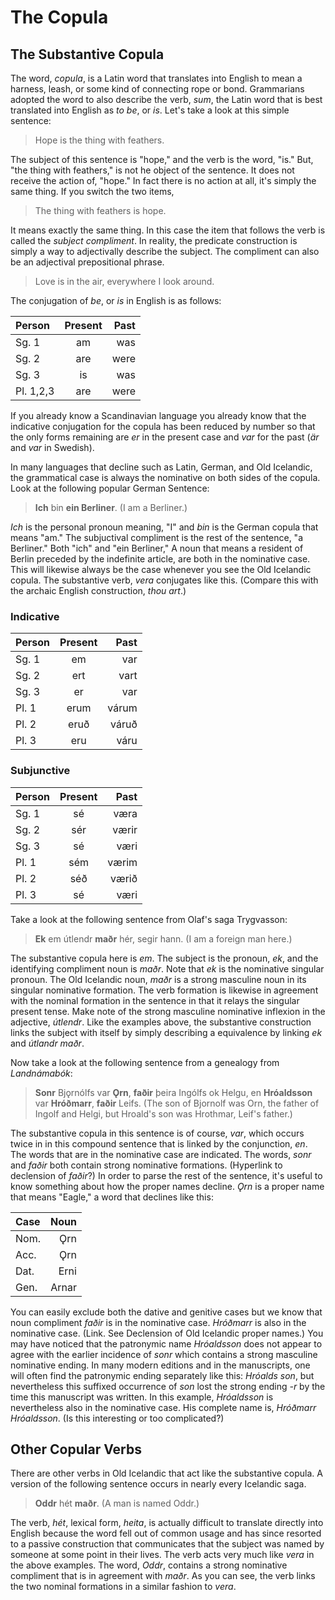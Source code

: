 # The Copula

## The Substantive Copula

The word, _copula_, is a Latin word that translates into English to mean a harness, leash, or some kind of connecting rope or bond. Grammarians adopted the word to also describe the verb, _sum_, the Latin word that is best translated into English as _to be_, or _is_. Let's take a look at this simple sentence:

>Hope is the thing with feathers.

The subject of this sentence is "hope," and the verb is the word, "is." But, "the thing with feathers," is not he object of the sentence. It does not receive the action of, "hope." In fact there is no action at all, it's simply the same thing. If you switch the two items,

>The thing with feathers is hope.

It means exactly the same thing. In this case the item that follows the verb is called the _subject compliment_. In reality, the predicate construction is simply a way to adjectivally describe the subject. The compliment can also be an adjectival prepositional phrase.

>Love is in the air, everywhere I look around.

The conjugation of _be_, or _is_ in English is as follows:

| Person | Present | Past |
|:-------|:-------:|-----:|
| Sg. 1  | am      | was  |
| Sg. 2  | are     | were |
| Sg. 3  | is      | was  |
| Pl. 1,2,3  | are     | were |

If you already know a Scandinavian language you already know that the indicative conjugation for the copula has been reduced by number so that the only forms remaining are _er_ in the present case and _var_ for the past (_är_ and _var_ in Swedish). 

In many languages that decline such as Latin, German, and Old Icelandic, the grammatical case is always the nominative on both sides of the copula. Look at the following popular German Sentence:

>__Ich__ bin __ein Berliner__. (I am a Berliner.)

_Ich_ is the personal pronoun meaning, "I" and _bin_ is the German copula that means "am." The subjuctival compliment is the rest of the sentence, "a Berliner." Both "ich" and "ein Berliner," A noun that means a resident of Berlin preceded by the indefinite article, are both in the nominative case. This will likewise always be the case whenever you see the Old Icelandic copula. The substantive verb, _vera_ conjugates like this. (Compare this with the archaic English construction, _thou art_.)

### Indicative

| Person | Present | Past |
|:-------|:-------:|-----:|
| Sg. 1  | em      | var  |
| Sg. 2  | ert     | vart |
| Sg. 3  | er      | var  |
| Pl. 1  | erum    | várum|
| Pl. 2  | eruð    | váruð|
| Pl. 3  | eru     | váru |

### Subjunctive 

| Person | Present | Past |
|:-------|:-------:|-----:|
| Sg. 1  | sé      | væra |
| Sg. 2  | sér     | værir|
| Sg. 3  | sé      | væri |
| Pl. 1  | sém     | værim|
| Pl. 2  | séð     | værið|
| Pl. 3  | sé      | væri |

Take a look at the following sentence from Olaf's saga Trygvasson:

>__Ek__ em útlendr __maðr__ hér, segir hann. (I am a foreign man here.)

The substantive copula here is _em_. The subject is the pronoun, _ek_, and the identifying compliment noun is _maðr_. Note that _ek_ is the nominative singular pronoun. The Old Icelandic noun, _maðr_ is a strong masculine noun in its singular nominative formation. The verb formation is likewise in agreement with the nominal formation in the sentence in that it relays the singular present tense. Make note of the strong masculine nominative inflexion in the adjective, _útlendr_. Like the examples above, the substantive construction links the subject with itself by simply describing a equivalence by linking _ek_ and _útlandr maðr_. 

Now take a look at the following sentence from a genealogy from _Landnámabók_:

>__Sonr__ Bjǫrnólfs var __Ǫrn__, __faðir__ þeira Ingólfs ok Helgu, en __Hróaldsson__ var __Hróðmarr__, __faðir__ Leifs. (The son of Bjornolf was Orn, the father of Ingolf and Helgi, but Hroald's son was Hrothmar, Leif's father.)

The substantive copula in this sentence is of course, _var_, which occurs twice in in this compound sentence that is linked by the conjunction, _en_. The words that are in the nominative case are indicated. The words, _sonr_ and _faðir_  both contain strong nominative formations. (Hyperlink to declension of _faðir_?) In order to parse the rest of the sentence, it's useful to know something about how the proper names decline. _Ǫrn_ is a proper name that means "Eagle," a word that declines like this:

| Case | Noun |
|:-----|-----:|
| Nom. | Ǫrn  |
| Acc. | Ǫrn  |
| Dat. | Erni |
| Gen. | Arnar|

You can easily exclude both the dative and genitive cases but we know that noun compliment _faðir_ is in the nominative case. _Hróðmarr_ is also in the nominative case. (Link. See Declension of Old Icelandic proper names.) You may have noticed that the patronymic name _Hróaldsson_ does not appear to agree with the earlier incidence of _sonr_ which contains a strong masculine nominative ending. In many modern editions and in the manuscripts, one will often find the patronymic ending separately like this: _Hróalds son_, but nevertheless this suffixed occurrence of _son_ lost the strong ending _-r_ by the time this manuscript was written. In this example, _Hróaldsson_ is nevertheless also in the nominative case. His complete name is, _Hróðmarr Hróaldsson_. (Is this interesting or too complicated?)

## Other Copular Verbs

There are other verbs in Old Icelandic that act like the substantive copula. A version of the following sentence occurs in nearly every Icelandic saga.

>__Oddr__ hét __maðr__. (A man is named Oddr.)

The verb, _hét_, lexical form, _heita_, is actually difficult to translate directly into English because the word fell out of common usage and has since resorted to a passive construction that communicates that the subject was named by someone at some point in their lives. The verb acts very much like _vera_ in the above examples. The word, _Oddr_, contains a strong nominative compliment that is in agreement with _maðr_. As you can see, the verb links the two nominal formations in a similar fashion to _vera_.




